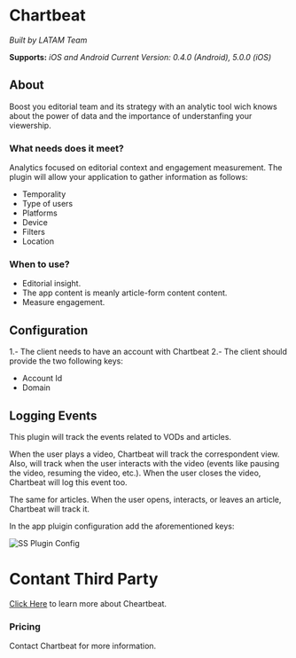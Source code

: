 
# Chartbeat

*Built by LATAM Team*

**Supports:** *iOS and Android*
*Current Version: 0.4.0 (Android), 5.0.0 (iOS)*

 
## About
Boost you editorial team and its strategy with an analytic tool wich knows about the power of data and the importance of understanfing your viewership.

### What needs does it meet?

Analytics focused on editorial context and engagement measurement.
The plugin will allow your application to gather information as follows:

- Temporality
- Type of users
- Platforms
- Device
- Filters
- Location


### When to use?

- Editorial insight.
- The app content is meanly article-form content content.
- Measure engagement. 


## Configuration

1.- The client needs to have an account with Chartbeat
2.- The client should provide the two following keys:
- Account Id
- Domain

## Logging Events

This plugin will track the events related to VODs and articles.

When the user plays a video, Chartbeat will track the correspondent view. Also, will track when the user interacts with the video (events like pausing the video, resuming the video, etc.). When the user closes the video, Chartbeat will log this event too.

The same for articles. When the user opens, interacts, or leaves an article, Chartbeat will track it.

In the app pluigin configuration add the aforementioned keys:

![SS Plugin Config](https://raw.githubusercontent.com/applicaster/latam-product-documentation/master/Chartbeat/ss_1.png)


# Contant Third Party
[Click Here](https://chartbeat.com) to learn more about Cheartbeat. 



### Pricing

Contact Chartbeat for more information.

